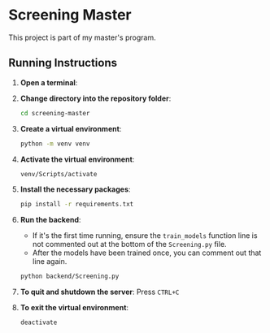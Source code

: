 # Screening Master

This project is part of my master's program.

## Running Instructions

1. **Open a terminal**:
2. **Change directory into the repository folder**:

   ```sh
   cd screening-master
   ```

3. **Create a virtual environment**:

   ```sh
   python -m venv venv
   ```

4. **Activate the virtual environment**:

   ```sh
   venv/Scripts/activate
   ```

5. **Install the necessary packages**:

   ```sh
   pip install -r requirements.txt
   ```

6. **Run the backend**:

   - If it's the first time running, ensure the `train_models` function line is not commented out at the bottom of the `Screening.py` file.
   - After the models have been trained once, you can comment out that line again.

   ```sh
   python backend/Screening.py
   ```

7. **To quit and shutdown the server**:
   Press `CTRL+C`

8. **To exit the virtual environment**:
   ```sh
   deactivate
   ```
